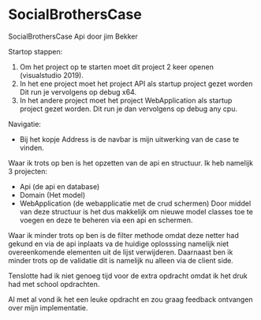 # SocialBrothersCase
SocialBrothersCase Api door jim Bekker

Startop stappen:
  1. Om het project op te starten moet dit project 2 keer openen (visualstudio 2019).  
  2. In het ene project moet het project API als startup project gezet worden 
    Dit run je vervolgens op debug x64.
  3. In het andere project moet het project WebApplication als startup project gezet worden.
    Dit run je dan vervolgens op debug any cpu.
    
Navigatie:
  - Bij het kopje Address is de navbar is mijn uitwerking van de case te vinden. 

Waar ik trots op ben is het opzetten van de api en structuur.
Ik heb namelijk 3 projecten:
 - Api (de api en database)
 - Domain (Het model)
 - WebApplication (de webapplicatie met de crud schermen)
Door middel van deze structuur is het dus makkelijk om nieuwe model classes toe te voegen en deze te beheren via een api en schermen.

Waar ik minder trots op ben is de filter methode omdat deze netter had gekund en via de api inplaats va de huidige oplosssing namelijk niet overeenkomende elementen uit de lijst verwijderen.
Daarnaast ben ik minder trots op de validatie dit is namelijk nu alleen via de client side.

Tenslotte had ik niet genoeg tijd voor de extra opdracht omdat ik het druk had met school opdrachten.

Al met al vond ik het een leuke opdracht en zou graag feedback ontvangen over mijn implementatie. 





